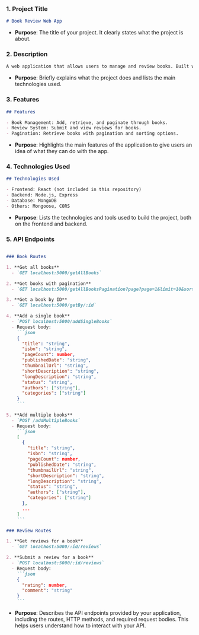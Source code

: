 ### 1. **Project Title**

```markdown
# Book Review Web App
```

- **Purpose**: The title of your project. It clearly states what the project is about.

### 2. **Description**

```markdown
A web application that allows users to manage and review books. Built with Node.js, Express, MongoDB, and React.
```

- **Purpose**: Briefly explains what the project does and lists the main technologies used.

### 3. **Features**

```markdown
## Features

- Book Management: Add, retrieve, and paginate through books.
- Review System: Submit and view reviews for books.
- Pagination: Retrieve books with pagination and sorting options.
```

- **Purpose**: Highlights the main features of the application to give users an idea of what they can do with the app.

### 4. **Technologies Used**

```markdown
## Technologies Used

- Frontend: React (not included in this repository)
- Backend: Node.js, Express
- Database: MongoDB
- Others: Mongoose, CORS
```

- **Purpose**: Lists the technologies and tools used to build the project, both on the frontend and backend.

### 5. **API Endpoints**

```markdown

### Book Routes

1. **Get all books**
  - `GET localhost:5000/getAllBooks`

2. **Get books with pagination**
  - `GET localhost:5000/getAllBooksPagination?page?page=1&limit=10&sortBy=title&sortOrder=asc`

3. **Get a book by ID**
  - `GET localhost:5000/getBy/:id`

4. **Add a single book**
  - `POST localhost:5000/addSingleBooks`
  - Request body: 
    ```json
    { 
      "title": "string", 
      "isbn": "string", 
      "pageCount": number, 
      "publishedDate": "string", 
      "thumbnailUrl": "string", 
      "shortDescription": "string", 
      "longDescription": "string", 
      "status": "string", 
      "authors": ["string"], 
      "categories": ["string"] 
    }
    ```

5. **Add multiple books**
  - `POST /addMultipleBooks`
  - Request body: 
    ```json
    [
      { 
        "title": "string", 
        "isbn": "string", 
        "pageCount": number, 
        "publishedDate": "string", 
        "thumbnailUrl": "string", 
        "shortDescription": "string", 
        "longDescription": "string", 
        "status": "string", 
        "authors": ["string"], 
        "categories": ["string"] 
      },
      ...
    ]
    ```

### Review Routes

1. **Get reviews for a book**
  - `GET localhost:5000/:id/reviews`

2. **Submit a review for a book**
  - `POST localhost:5000/:id/reviews`
  - Request body: 
    ```json
    { 
      "rating": number, 
      "comment": "string" 
    }
    ```
```

- **Purpose**: Describes the API endpoints provided by your application, including the routes, HTTP methods, and required request bodies. This helps users understand how to interact with your API.
